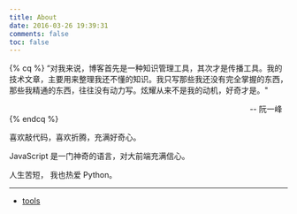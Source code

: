 ```yaml
---
title: About
date: 2016-03-26 19:39:31
comments: false
toc: false
---
```


{% cq %}
“对我来说，博客首先是一种知识管理工具，其次才是传播工具。我的技术文章，主要用来整理我还不懂的知识。我只写那些我还没有完全掌握的东西，那些我精通的东西，往往没有动力写。炫耀从来不是我的动机，好奇才是。"
<div style="text-align: right;margin-right: 10px;">-- 阮一峰</div>
{% endcq %}

喜欢敲代码，喜欢折腾，充满好奇心。

JavaScript 是一门神奇的语言，对大前端充满信心。

人生苦短， 我也热爱 Python。

---

- [tools](/tools)

